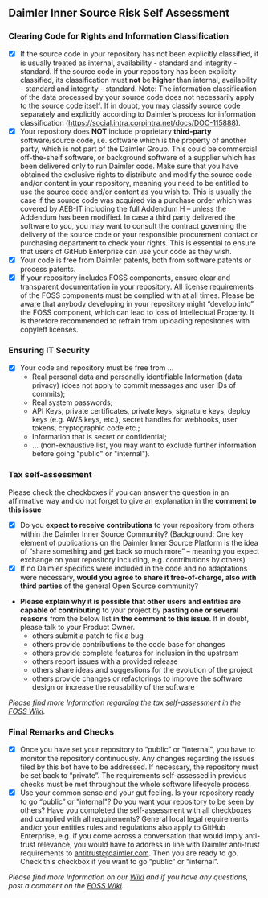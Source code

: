 ## Daimler Inner Source Risk Self Assessment

### Clearing Code for Rights and Information Classification
- [x] If the source code in your repository has not been explicitly classified, it is usually treated as internal, availability - standard and integrity - standard. If the source code in your repository has been explicity classified, its classification must **not** be **higher** than internal, availability - standard and integrity - standard.
Note: The information classification of the data processed by your source code does not necessarily apply to the source code itself. If in doubt, you may classify source code separately and explicitly according to Daimler’s process for information classification (https://social.intra.corpintra.net/docs/DOC-115888).
- [x] Your repository does **NOT** include proprietary **third-party** software/source code, i.e. software which is the property of another party, which is not part of the Daimler Group. This could be commercial off-the-shelf software, or background software of a supplier which has been delivered only to run Daimler code.
Make sure that you have obtained the exclusive rights to distribute and modify the source code and/or content in your repository, meaning you need to be entitled to use the source code and/or content as you wish to. This is usually the case if the source code was acquired via a purchase order which was covered by AEB-IT including the full Addendum H – unless the Addendum has been modified. In case a third party delivered the software to you, you may want to consult the contract governing the delivery of the source code or your responsible procurement contact or purchasing department to check your rights. This is essential to ensure that users of GitHub Enterprise can use your code as they wish.
- [x] Your code is free from Daimler patents, both from software patents or process patents. 
- [x] If your repository includes FOSS components, ensure clear and transparent documentation in your repository. All license requirements of the FOSS components must be complied with at all times. Please be aware that anybody developing in your repository might “develop into” the FOSS component, which can lead to loss of Intellectual Property. It is therefore recommended to refrain from uploading repositories with copyleft licenses.

### Ensuring IT Security
- [x] Your code and repository must be free from ...
   - Real personal data and personally identifiable Information (data privacy) (does not apply to commit messages and user IDs of commits);
   - Real system passwords;
   - API Keys, private certificates, private keys, signature keys, deploy keys (e.g. AWS keys, etc.), secret handles for webhooks, user tokens, cryptographic code etc.;
   - Information that is secret or confidential;
   - ... (non-exhaustive list, you may want to exclude further information before going "public" or "internal").

### Tax self-assessment
Please check the checkboxes if you can answer the question in an affirmative way and do not forget to give an explanation in the **comment to this issue**
- [x] Do you **expect to receive contributions** to your repository from others within the Daimler Inner Source Community? (Background: One key element of publications on the Daimler Inner Source Platform is the idea of “share something and get back so much more” – meaning you expect exchange on your repository including, e.g. contributions by others)
- [x] If no Daimler specifics were included in the code and no adaptations were necessary, **would you agree to share it free-of-charge, also with third parties** of the general Open Source community?
- **Please explain why it is possible that other users and entities are capable of contributing** to your project by **pasting one or several reasons** from the below list **in the comment to this issue**. If in doubt, please talk to your Product Owner. 
   - others submit a patch to fix a bug
   - others provide contributions to the code base for changes
   - others provide complete features for inclusion in the upstream
   - others report issues with a provided release
   - others share ideas and suggestions for the evolution of the project
   - others provide changes or refactorings to improve the software design or increase the reusability of the software

*Please find more Information regarding the tax self-assessment in the [FOSS Wiki](https://wiki.e.corpintra.net/x/ceHtHQ).*

### Final Remarks and Checks
- [x] Once you have set your repository to “public” or "internal", you have to monitor the repository continuously. Any changes regarding the issues filed by this bot have to be addressed. If necessary, the repository must be set back to “private”. The requirements self-assessed in previous checks must be met throughout the whole software lifecycle process.
- [x] Use your common sense and your gut feeling. Is your repository ready to go “public” or "internal"? Do you want your repository to be seen by others? Have you completed the self-assessment with all checkboxes and complied with all requirements? General local legal requirements and/or your entities rules and regulations also apply to GitHub Enterprise, e.g. if you come across a conversation that would imply anti-trust relevance, you would have to address in line with Daimler anti-trust requirements to antitrust@daimler.com. Then you are ready to go. Check this checkbox if you want to go “public” or "internal".

*Please find more Information on our [Wiki](https://wiki.e.corpintra.net/pages/viewpage.action?pageId=284263285) and if you have any questions, post a comment on the [FOSS Wiki](https://wiki.e.corpintra.net/pages/viewpage.action?pageId=284263285).*
